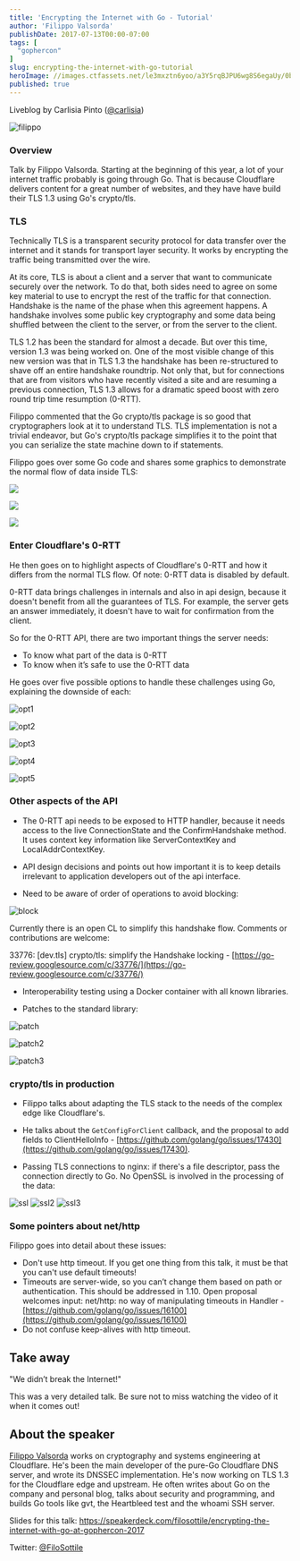 ```yaml
---
title: 'Encrypting the Internet with Go - Tutorial'
author: 'Filippo Valsorda'
publishDate: 2017-07-13T00:00-07:00
tags: [
  "gophercon"
]
slug: encrypting-the-internet-with-go-tutorial
heroImage: //images.ctfassets.net/le3mxztn6yoo/a3Y5rqBJPU6wg8S6egaUy/0b2dcdab51e21bbff9f9ee42f35bf8b1/filippo.JPG
published: true
---
```



Liveblog by Carlisia Pinto ([@carlisia](https://twitter.com/carlisia))

![filippo](//images.contentful.com/le3mxztn6yoo/a3Y5rqBJPU6wg8S6egaUy/0b2dcdab51e21bbff9f9ee42f35bf8b1/filippo.JPG)

### Overview
Talk by Filippo Valsorda. Starting at the beginning of this year, a lot of your internet traffic probably is going through Go. That is because Cloudflare delivers content for a great number of websites, and they have have build their TLS 1.3 using Go's crypto/tls.

### TLS
Technically TLS is a transparent security protocol for data transfer over the internet and it stands for transport layer security. It works by encrypting the traffic being transmitted over the wire.

At its core, TLS is about a client and a server that want to communicate securely over the network. To do that, both sides need to agree on some key material to use to encrypt the rest of the traffic for that connection. Handshake is the name of the phase when this agreement happens. A handshake involves some public key cryptography and some data being shuffled between the client to the server, or from the server to the client.

TLS 1.2 has been the standard for almost a decade. But over this time, version 1.3 was being worked on. One of the most visible change of this new version was that in TLS 1.3 the handshake has been re-structured to shave off an entire handshake roundtrip. Not only that, but for connections that are from visitors who have recently visited a site and are resuming a previous connection, TLS 1.3 allows for a dramatic speed boost with zero round trip time resumption (0-RTT).

Filippo commented that the Go crypto/tls package is so good that cryptographers look at it to understand TLS. TLS implementation is not a trivial endeavor, but Go's crypto/tls package simplifies it to the point that you can serialize the state machine down to if statements.

Filippo goes over some Go code and shares some graphics to demonstrate the normal flow of data inside TLS:

![](/blog-images/initial.png)

![](/blog-images/late.png)

![](/blog-images/complete.png)

### Enter Cloudflare's 0-RTT
He then goes on to highlight aspects of Cloudflare's 0-RTT and how it differs from the normal TLS flow. Of note: 0-RTT data is disabled by default.

0-RTT data brings challenges in internals and also in api design, because it doesn't benefit from all the guarantees of TLS. For example, the server gets an answer immediately, it doesn't have to wait for confirmation from the client.

So for the 0-RTT API, there are two important things the server needs:

* To know what part of the data is 0-RTT
* To know when it’s safe to use the 0-RTT data

He goes over five possible options to handle these challenges using Go, explaining the downside of each:

![opt1](//images.contentful.com/le3mxztn6yoo/4iG86W6ybSMeC4eIWWQiUK/5f873528058a3af1feda8e0f3898c888/opt1.png) 

![opt2](//images.contentful.com/le3mxztn6yoo/6Gx1kKANBCYUayQOWMUykm/07a0eeb7af06f5ffed300e884ad39b7c/opt2.png) 

![opt3](//images.contentful.com/le3mxztn6yoo/68o0cQJzpugA2YyiEqokms/5e1814b75543a402b34bbf9268bb404b/opt3.png) 

![opt4](//images.contentful.com/le3mxztn6yoo/62mKpqMuliMOCcmw6GG46A/64caa54a3d3b024b43195d5c879f1cc2/opt4.png) 

![opt5](//images.contentful.com/le3mxztn6yoo/Cnq2quDkrYYwOi2UWgccQ/c8e102625699ac6c1b3e7f2cc758f11b/opt5.png)

### Other aspects of the API
- The 0-RTT api needs to be exposed to HTTP handler, because it needs access to the live ConnectionState and the ConfirmHandshake method. It uses context key information like ServerContextKey and LocalAddrContextKey.

- API design decisions and points out how important it is to keep details irrelevant to application developers out of the api interface.

- Need to be aware of order of operations to avoid blocking:

![block](//images.contentful.com/le3mxztn6yoo/2qpbBGDAkEMKm6ggq2i6qg/3d4495eec11b542c36763261db933d73/block.png)


 Currently there is an open CL to simplify this handshake flow. Comments or contributions are welcome:

 33776: [dev.tls] crypto/tls: simplify the Handshake locking - [https://go-review.googlesource.com/c/33776/](https://go-review.googlesource.com/c/33776/)

- Interoperability testing using a Docker container with all known libraries.

- Patches to the standard library:

![patch](//images.contentful.com/le3mxztn6yoo/1FqIL5akiECcQAQoUmgcuU/053ed2cd50ebee3461232b68967ce46f/patch.png) 

![patch2](//images.contentful.com/le3mxztn6yoo/31XPDIPtYkEAWAoEWEy08c/95e3d8361d33dffb48fbcfd89d4f36c8/patch2.png) 

![patch3](//images.contentful.com/le3mxztn6yoo/2WpKDEOyiQiuGe6QqG0oYu/6423149a4a952610038ea6c13555d297/patch3.png)

### crypto/tls in production

- Filippo talks about adapting the TLS stack to the needs of the complex edge like Cloudflare's.

- He talks about the `GetConfigForClient` callback, and the proposal to add fields to ClientHelloInfo - [https://github.com/golang/go/issues/17430](https://github.com/golang/go/issues/17430).

- Passing TLS connections to nginx: if there's a file descriptor, pass the connection directly to Go. No OpenSSL is involved in the processing of the data:

![ssl](//images.contentful.com/le3mxztn6yoo/2kAXGVe5G46ioe06K46cWW/34a9e9a11d22fc1c36c66ce3731cbaa3/ssl.png) 
![ssl2](//images.contentful.com/le3mxztn6yoo/42NTjE8NDqC2g2yEU64Mce/737bbc2e05d3780a42e515fa65538f56/ssl2.png) 
![ssl3](//images.contentful.com/le3mxztn6yoo/5RnmhUxRvOYGmAigMUi0I/c0d5940bed6b5a7ee8da4c44b395a2a9/ssl3.png)

### Some pointers about net/http

Filippo goes into detail about these issues:

- Don't use http timeout. If you get one thing from this talk, it must be that you can't use default timeouts!
- Timeouts are server-wide, so you can’t change them based on path or authentication. This should be addressed in 1.10. Open proposal welcomes input: net/http: no way of manipulating timeouts in Handler - [https://github.com/golang/go/issues/16100](https://github.com/golang/go/issues/16100)
- Do not confuse keep-alives with http timeout.

## Take away

"We didn’t break the Internet!"

This was a very detailed talk. Be sure not to miss watching the video of it when it comes out!

## About the speaker

[Filippo Valsorda](https://blog.filippo.io/) works on cryptography and systems engineering at Cloudflare. He's been the main developer of the pure-Go Cloudflare DNS server, and wrote its DNSSEC implementation. He's now working on TLS 1.3 for the Cloudflare edge and upstream. He often writes about Go on the company and personal blog, talks about security and programming, and builds Go tools like gvt, the Heartbleed test and the whoami SSH server.

Slides for this talk: https://speakerdeck.com/filosottile/encrypting-the-internet-with-go-at-gophercon-2017

Twitter: [@FiloSottile](https://twitter.com/FiloSottile)
